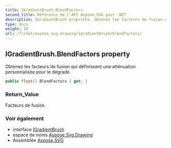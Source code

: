 ```yaml
---
title: IGradientBrush.BlendFactors
second_title: Référence de l'API Aspose.SVG pour .NET
description: IGradientBrush propriété. Obtenez les facteurs de fusion qui définissent une atténuation personnalisée pour le dégradé.
type: docs
weight: 10
url: /fr/net/aspose.svg.drawing/igradientbrush/blendfactors/
---
```

## IGradientBrush.BlendFactors property

Obtenez les facteurs de fusion qui définissent une atténuation personnalisée pour le dégradé.

```csharp
public float[] BlendFactors { get; }
```

### Return_Value

Facteurs de fusion.

### Voir également

* interface [IGradientBrush](../)
* espace de noms [Aspose.Svg.Drawing](../../igradientbrush/)
* Assemblée [Aspose.SVG](../../../)


